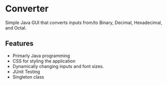 # Converter
Simple Java GUI that converts inputs from/to Binary, Decimal, Hexadecimal, and Octal.


## Features
* Primarly Java programming
* CSS for styling the application
* Dynamically changing inputs and font sizes.
* JUnit Testing
* Singleton class
